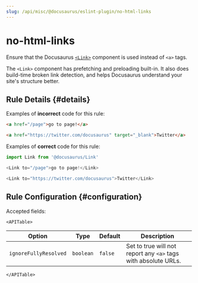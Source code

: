 ```yaml
---
slug: /api/misc/@docusaurus/eslint-plugin/no-html-links
---
```


# no-html-links

Ensure that the Docusaurus [`<Link>`](../../../docusaurus-core.md#link) component is used instead of `<a>` tags.

The `<Link>` component has prefetching and preloading built-in. It also does build-time broken link detection, and helps Docusaurus understand your site's structure better.

## Rule Details {#details}

Examples of **incorrect** code for this rule:

```html
<a href="/page">go to page!</a>

<a href="https://twitter.com/docusaurus" target="_blank">Twitter</a>
```

Examples of **correct** code for this rule:

```js
import Link from '@docusaurus/Link'

<Link to="/page">go to page!</Link>

<Link to="https://twitter.com/docusaurus">Twitter</Link>
```

## Rule Configuration {#configuration}

Accepted fields:

```mdx-code-block
<APITable>
```

| Option | Type | Default | Description |
| --- | --- | --- | --- |
| `ignoreFullyResolved` | `boolean` | `false` | Set to true will not report any `<a>` tags with absolute URLs. |

```mdx-code-block
</APITable>
```
